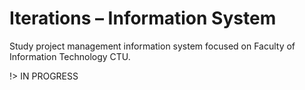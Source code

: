 # Iterations – Information System
Study project management information system focused on Faculty of Information Technology CTU.

!> IN PROGRESS